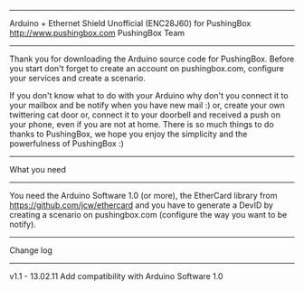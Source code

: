 ***********************************************************************
Arduino + Ethernet Shield Unofficial (ENC28J60) for PushingBox
http://www.pushingbox.com
PushingBox Team
***********************************************************************


Thank you for downloading the Arduino source code for PushingBox.
Before you start don't forget to create an account on pushingbox.com, configure your services and create a scenario.


If you don't know what to do with your Arduino why don't you connect it to your mailbox and be notify when you have new mail :)
or, create your own twittering cat door
or, connect it to your doorbell and received a push on your phone, even if you are not at home.
There is so much things to do thanks to PushingBox,
we hope you enjoy the simplicity and the powerfulness of PushingBox :)


****************
What you need
****************

You need the Arduino Software 1.0 (or more),
the EtherCard library from https://github.com/jcw/ethercard
and you have to generate a DevID by creating a scenario on pushingbox.com (configure the way you want to be notify).


****************
Change log
****************

v1.1 - 13.02.11
Add compatibility with Arduino Software 1.0
